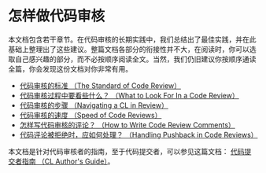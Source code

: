 # 怎样做代码审核

本文档包含若干章节。在代码审核的长期实践中，我们总结出了最佳实践，并在此基础上整理出了这些建议。整篇文档各部分的衔接性并不大，在阅读时，你可以选取自己感兴趣的部分，而不必按顺序阅读全文。当然，我们仍旧建议你按顺序通读全篇，你会发现这份文档对你非常有用。

* [代码审核的标准 （The Standard of Code Review）](standard.md)
* [代码审核过程中要看些什么？ （What to Look For In a Code Review）](looking-for.md)
* [代码审核的步骤 （Navigating a CL in Review）](navigate.md)
* [代码审核的速度 （Speed of Code Reviews）](speed.md)
* [怎样写代码审核的评论？ （How to Write Code Review Comments）](comments.md)
* [代码评论被拒绝时，应如何处理？ （Handling Pushback in Code Reviews）](pushback.md)

本文档是针对代码审核者的指南，至于代码提交者，可以参见这篇文档： [代码提交者指南 （CL Author's Guide）](../developer/README.md)。

